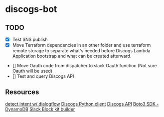 # discogs-bot

## TODO
- [x] Test SNS publish
- [x] Move Terraform dependencies in an other folder and use terraform remote storage to separate what's needed before Discogs Lambda Application bootstrap and what can be created afterward.
- [] Move Oauth code from dispatcher to slack Oauth function (Not sure Oauth will be used)
- [] Test and query Discogs API

## Resources
[detect intent w/ dialogflow](https://cloud.google.com/dialogflow/docs/quick/api?hl=fr#detect-intent-text-python)
[Discogs Python client](https://github.com/discogs/discogs_client/tree/d8c0620a02dbd98be5aceefc4c8d7f0bbe8c7001)
[Discogs API]()
[Boto3 SDK - DynamoDB](https://boto3.amazonaws.com/v1/documentation/api/latest/reference/services/dynamodb.html#DynamoDB.Client)
[Slack Block kit builder](https://api.slack.com/tools/block-kit-builder)